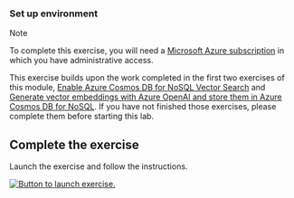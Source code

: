### Set up environment

> [!NOTE]
> To complete this exercise, you will need a [Microsoft Azure subscription](https://azure.microsoft.com/free) in which you have administrative access.

This exercise builds upon the work completed in the first two exercises of this module, [Enable Azure Cosmos DB for NoSQL Vector Search](https://solliancenet.github.io/microsoft-learning-path-build-copilots-with-cosmos-db-labs/python/instructions/07-01-enable-azure-cosmos-db-nosql-vector-search.html) and [Generate vector embeddings with Azure OpenAI and store them in Azure Cosmos DB for NoSQL](https://solliancenet.github.io/microsoft-learning-path-build-copilots-with-cosmos-db-labs/python/instructions/07-02-generate-and-store-vectors.html). If you have not finished those exercises, please complete them before starting this lab.

## Complete the exercise

Launch the exercise and follow the instructions.

[![Button to launch exercise.](../media/launch-exercise.png)](https://solliancenet.github.io/microsoft-learning-path-build-copilots-with-cosmos-db-labs/python/instructions/07-03-build-copilot.html)
